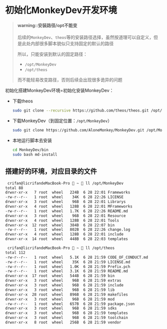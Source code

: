 # 初始化MonkeyDev开发环境

> #### warning::安装路径/opt不能变
> 后续的`MonkeyDev`、`theos`等的安装路径选择，虽然按道理可以自定义，但是此处内部很多脚本貌似只支持固定的默认的路径
> 
> 所以，只能安装到默认的固定路径：
> * `/opt/MonkeyDev`
> * `/opt/theos`
> 
> 而不能轻易改变路径，否则后续会出现很多诡异的问题

初始化搭建MonkeyDev环境=初始化安装MonkeyDev：

* 下载theos
  ```bash
  sudo git clone --recursive https://github.com/theos/theos.git /opt/theos
  ```
* 下载MonkeyDev（到固定位置：`/opt/MonkeyDev`）
  ```bash
  sudo git clone https://github.com/AloneMonkey/MonkeyDev.git /opt/MonkeyDev
  ```
* 本地运行脚本去安装
  ```bash
  cd MonkeyDev/bin
  sudo bash md-install
  ```

## 搭建好的环境，对应目录的文件

```bash
 crifan@licrifandeMacBook-Pro  ~  ll /opt/MonkeyDev
total 88
drwxr-xr-x   7 root  wheel   224B  6 28 22:01 Frameworks
-rw-r--r--   1 root  wheel    34K  6 28 22:26 LICENSE
drwxr-xr-x   3 root  wheel    96B  6 28 22:01 Librarys
drwxr-xr-x   4 root  wheel   128B  6 28 22:01 MFrameworks
-rw-r--r--   1 root  wheel   1.7K  6 28 22:26 README.md
drwxr-xr-x   3 root  wheel    96B  6 28 22:01 Resource
drwxr-xr-x   4 root  wheel   128B  6 28 22:01 Tools
drwxr-xr-x  12 root  wheel   384B  6 28 22:07 bin
-rw-r--r--   1 root  wheel   802B  6 28 22:26 change.log
drwxr-xr-x   4 root  wheel   128B  6 28 22:01 include
drwxr-xr-x  14 root  wheel   448B  6 28 22:03 templates

 crifan@licrifandeMacBook-Pro  ~  ll /opt/theos
total 112
-rw-r--r--   1 root  wheel   5.1K  6 28 21:59 CODE_OF_CONDUCT.md
-rw-r--r--   1 root  wheel    35K  6 28 21:59 LICENSE.md
-rw-r--r--   1 root  wheel   1.0K  6 28 21:59 Prefix.pch
-rw-r--r--   1 root  wheel   3.1K  6 28 21:59 README.md
drwxr-xr-x  17 root  wheel   544B  6 28 21:59 bin
drwxr-xr-x   3 root  wheel    96B  6 28 21:59 extras
drwxr-xr-x   3 root  wheel    96B  6 28 21:59 include
drwxr-xr-x   3 root  wheel    96B  6 28 21:59 lib
drwxr-xr-x  28 root  wheel   896B  6 28 21:59 makefiles
drwxr-xr-x   3 root  wheel    96B  6 28 21:59 mod
-rw-r--r--   1 root  wheel   657B  6 28 21:59 package.json
drwxr-xr-x   3 root  wheel    96B  6 28 21:59 sdks
drwxr-xr-x   3 root  wheel    96B  6 28 21:59 templates
drwxr-xr-x   3 root  wheel    96B  6 28 21:59 toolchain
drwxr-xr-x   8 root  wheel   256B  6 28 21:59 vendor
```